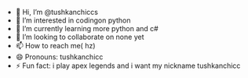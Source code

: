 - 👋 Hi, I’m @tushkanchiccs
- 👀 I’m interested in codingon python
- 🌱 I’m currently learning more python and c#
- 💞️ I’m looking to collaborate on none yet
- 📫 How to reach me( hz)
- 😄 Pronouns: tushkanchicc
- ⚡ Fun fact: i play apex legends and i want my nickname tushkanchicc

<!---
tushkanchiccs/tushkanchiccs is a ✨ special ✨ repository because its `README.md` (this file) appears on your GitHub profile.
You can click the Preview link to take a look at your changes.
--->
